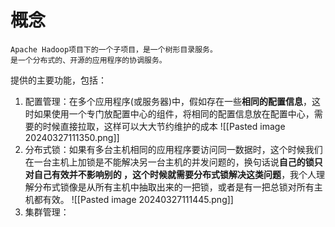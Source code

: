 
# 概念
	Apache Hadoop项目下的一个子项目，是一个树形目录服务。
	是一个分布式的、开源的应用程序的协调服务。

提供的主要功能，包括：
1. 配置管理：在多个应用程序(或服务器)中，假如存在一些**相同的配置信息**，这时如果使用一个专门放配置中心的组件，将相同的配置信息放在配置中心，需要的时候直接拉取，这样可以大大节约维护的成本
![[Pasted image 20240327111350.png]]
2. 分布式锁：如果有多台主机相同的应用程序要访问同一数据时，这个时候我们在一台主机上加锁是不能解决另一台主机的并发问题的，换句话说**自己的锁只对自己有效并不影响别的 ，这个时候就需要分布式锁解决这类问题**，我个人理解分布式锁像是从所有主机中抽取出来的一把锁，或者是有一把总锁对所有主机都有效。
![[Pasted image 20240327111445.png]]
3. 集群管理：
